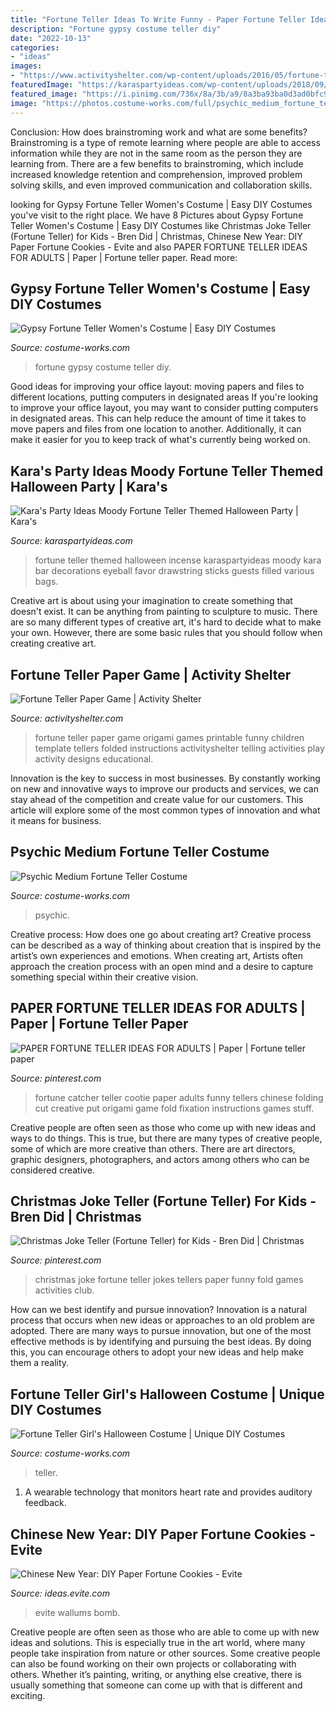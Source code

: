 ```yaml
---
title: "Fortune Teller Ideas To Write Funny - Paper Fortune Teller Ideas For Adults"
description: "Fortune gypsy costume teller diy"
date: "2022-10-13"
categories:
- "ideas"
images:
- "https://www.activityshelter.com/wp-content/uploads/2016/05/fortune-teller-paper-game-2016.jpg"
featuredImage: "https://karaspartyideas.com/wp-content/uploads/2018/09/Fortune-Teller-Themed-Halloween-Party-by-Karas-Party-Ideas-for-Canon-with-FREE-Printables-33.jpg"
featured_image: "https://i.pinimg.com/736x/8a/3b/a9/8a3ba93ba0d3ad0bfc926457c02629ac.jpg"
image: "https://photos.costume-works.com/full/psychic_medium_fortune_teller.jpg"
---
```



Conclusion: How does brainstroming work and what are some benefits?
Brainstroming is a type of remote learning where people are able to access information while they are not in the same room as the person they are learning from. There are a few benefits to brainstroming, which include increased knowledge retention and comprehension, improved problem solving skills, and even improved communication and collaboration skills.

	

		
looking for Gypsy Fortune Teller Women&#039;s Costume | Easy DIY Costumes you've visit to the right place. We have 8 Pictures about Gypsy Fortune Teller Women&#039;s Costume | Easy DIY Costumes like Christmas Joke Teller (Fortune Teller) for Kids - Bren Did | Christmas, Chinese New Year: DIY Paper Fortune Cookies - Evite and also PAPER FORTUNE TELLER IDEAS FOR ADULTS | Paper | Fortune teller paper. Read more:
		
    
## Gypsy Fortune Teller Women&#039;s Costume | Easy DIY Costumes

<img loading=lazy src="https://photos.costume-works.com/full/gypsy_fortune_teller3.jpg" onerror="this.onerror=null;this.src='https://tse1.mm.bing.net/th?id=OIP.jJL_ZnqWwHTSM_ul5iU1JQHaNJ&amp;pid=15.1';" alt="Gypsy Fortune Teller Women&#039;s Costume | Easy DIY Costumes">

_Source: costume-works.com_

>fortune gypsy costume teller diy. 

	

Good ideas for improving your office layout: moving papers and files to different locations, putting computers in designated areas
If you're looking to improve your office layout, you may want to consider putting computers in designated areas. This can help reduce the amount of time it takes to move papers and files from one location to another. Additionally, it can make it easier for you to keep track of what's currently being worked on.

    
## Kara&#039;s Party Ideas Moody Fortune Teller Themed Halloween Party | Kara&#039;s

<img loading=lazy src="https://karaspartyideas.com/wp-content/uploads/2018/09/Fortune-Teller-Themed-Halloween-Party-by-Karas-Party-Ideas-for-Canon-with-FREE-Printables-33.jpg" onerror="this.onerror=null;this.src='https://tse4.mm.bing.net/th?id=OIP.2m1Ev0CRSkoBghwA-jGYMQHaLH&amp;pid=15.1';" alt="Kara&#039;s Party Ideas Moody Fortune Teller Themed Halloween Party | Kara&#039;s">

_Source: karaspartyideas.com_

>fortune teller themed halloween incense karaspartyideas moody kara bar decorations eyeball favor drawstring sticks guests filled various bags. 

	

Creative art is about using your imagination to create something that doesn't exist. It can be anything from painting to sculpture to music. There are so many different types of creative art, it's hard to decide what to make your own. However, there are some basic rules that you should follow when creating creative art.

    
## Fortune Teller Paper Game | Activity Shelter

<img loading=lazy src="https://www.activityshelter.com/wp-content/uploads/2016/05/fortune-teller-paper-game-2016.jpg" onerror="this.onerror=null;this.src='https://tse2.mm.bing.net/th?id=OIP.rYjvbyeBYB9TTtKpiTUyOQHaHa&amp;pid=15.1';" alt="Fortune Teller Paper Game | Activity Shelter">

_Source: activityshelter.com_

>fortune teller paper game origami games printable funny children template tellers folded instructions activityshelter telling activities play activity designs educational. 

	

Innovation is the key to success in most businesses. By constantly working on new and innovative ways to improve our products and services, we can stay ahead of the competition and create value for our customers. This article will explore some of the most common types of innovation and what it means for business.

    
## Psychic Medium Fortune Teller Costume

<img loading=lazy src="https://photos.costume-works.com/full/psychic_medium_fortune_teller.jpg" onerror="this.onerror=null;this.src='https://tse2.mm.bing.net/th?id=OIP.5a4qWD3atR_20Elb5vOeIgHaNJ&amp;pid=15.1';" alt="Psychic Medium Fortune Teller Costume">

_Source: costume-works.com_

>psychic. 

	

Creative process: How does one go about creating art?
Creative process can be described as a way of thinking about creation that is inspired by the artist’s own experiences and emotions. When creating art, Artists often approach the creation process with an open mind and a desire to capture something special within their creative vision.

    
## PAPER FORTUNE TELLER IDEAS FOR ADULTS | Paper | Fortune Teller Paper

<img loading=lazy src="https://i.pinimg.com/736x/5d/35/fa/5d35fa5fb24b4e9f92be2e733ea767ae.jpg" onerror="this.onerror=null;this.src='https://tse3.mm.bing.net/th?id=OIP.1k7GzRs3SZu8gziDoLe71wHaHg&amp;pid=15.1';" alt="PAPER FORTUNE TELLER IDEAS FOR ADULTS | Paper | Fortune teller paper">

_Source: pinterest.com_

>fortune catcher teller cootie paper adults funny tellers chinese folding cut creative put origami game fold fixation instructions games stuff. 

	

Creative people are often seen as those who come up with new ideas and ways to do things. This is true, but there are many types of creative people, some of which are more creative than others. There are art directors, graphic designers, photographers, and actors among others who can be considered creative.

    
## Christmas Joke Teller (Fortune Teller) For Kids - Bren Did | Christmas

<img loading=lazy src="https://i.pinimg.com/736x/8a/3b/a9/8a3ba93ba0d3ad0bfc926457c02629ac.jpg" onerror="this.onerror=null;this.src='https://tse1.mm.bing.net/th?id=OIP.MRstMG90ItOIcBZPp6voeQHaJQ&amp;pid=15.1';" alt="Christmas Joke Teller (Fortune Teller) for Kids - Bren Did | Christmas">

_Source: pinterest.com_

>christmas joke fortune teller jokes tellers paper funny fold games activities club. 

	

How can we best identify and pursue innovation?
Innovation is a natural process that occurs when new ideas or approaches to an old problem are adopted. There are many ways to pursue innovation, but one of the most effective methods is by identifying and pursuing the best ideas. By doing this, you can encourage others to adopt your new ideas and help make them a reality.

    
## Fortune Teller Girl&#039;s Halloween Costume | Unique DIY Costumes

<img loading=lazy src="https://photos.costume-works.com/full/fortune_teller24.jpg" onerror="this.onerror=null;this.src='https://tse4.mm.bing.net/th?id=OIP.-VMzY2PwOjmv6kNAGFN-8wHaMa&amp;pid=15.1';" alt="Fortune Teller Girl&#039;s Halloween Costume | Unique DIY Costumes">

_Source: costume-works.com_

>teller. 

	

1. A wearable technology that monitors heart rate and provides auditory feedback.

    
## Chinese New Year: DIY Paper Fortune Cookies - Evite

<img loading=lazy src="https://ideas.evite.com/media/Blog-DIY-Fortune-Cookies-JB-1200.jpg" onerror="this.onerror=null;this.src='https://tse2.mm.bing.net/th?id=OIP.zVqJt1j8bOXhxEEWV7CB1AHaKF&amp;pid=15.1';" alt="Chinese New Year: DIY Paper Fortune Cookies - Evite">

_Source: ideas.evite.com_

>evite wallums bomb. 

	

Creative people are often seen as those who are able to come up with new ideas and solutions. This is especially true in the art world, where many people take inspiration from nature or other sources. Some creative people can also be found working on their own projects or collaborating with others. Whether it’s painting, writing, or anything else creative, there is usually something that someone can come up with that is different and exciting.


